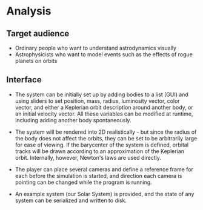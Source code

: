 # Analysis

## Target audience

- Ordinary people who want to understand astrodynamics visually
- Astrophysicists who want to model events such as the effects of rogue planets on orbits

## Interface

- The system can be initially set up by adding bodies to a list (GUI) and using sliders to
set position, mass, radius, luminosity vector, color vector, and either a Keplerian 
orbit description around another body, or an initial velocity vector. All these variables 
can be modified at runtime, including adding another body spontaneously.

- The system will be rendered into 2D realistically - but since the radius of the body does 
not affect the orbits, they can be set to be arbitrarily large for ease of viewing. If the 
barycenter of the system is defined, orbital tracks will be drawn according to an approximation 
of the Keplerian orbit. Internally, however, Newton's laws are used directly.

- The player can place several cameras and define a reference frame for each before the simulation 
is started, and direction each camera is pointing can be changed while the program is running.

- An example system (our Solar System) is provided, and the state of any system can be 
serialized and written to disk.




